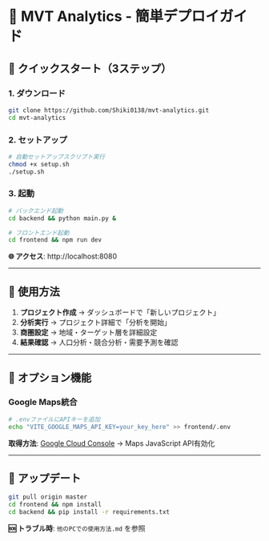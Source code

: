 # 🎯 MVT Analytics - 簡単デプロイガイド

## 🚀 クイックスタート（3ステップ）

### 1. ダウンロード
```bash
git clone https://github.com/Shiki0138/mvt-analytics.git
cd mvt-analytics
```

### 2. セットアップ
```bash
# 自動セットアップスクリプト実行
chmod +x setup.sh
./setup.sh
```

### 3. 起動
```bash
# バックエンド起動
cd backend && python main.py &

# フロントエンド起動  
cd frontend && npm run dev
```

**🌐 アクセス**: http://localhost:8080

---

## 📱 使用方法

1. **プロジェクト作成** → ダッシュボードで「新しいプロジェクト」
2. **分析実行** → プロジェクト詳細で「分析を開始」  
3. **商圏設定** → 地域・ターゲット層を詳細設定
4. **結果確認** → 人口分析・競合分析・需要予測を確認

---

## 🎁 オプション機能

### Google Maps統合
```bash
# .envファイルにAPIキーを追加
echo "VITE_GOOGLE_MAPS_API_KEY=your_key_here" >> frontend/.env
```

**取得方法**: [Google Cloud Console](https://console.cloud.google.com) → Maps JavaScript API有効化

---

## 🔄 アップデート
```bash
git pull origin master
cd frontend && npm install
cd backend && pip install -r requirements.txt
```

**🆘 トラブル時**: `他のPCでの使用方法.md` を参照